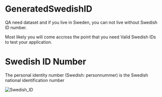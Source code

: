 # GeneratedSwedishID
QA need dataset and if you live in Sweden, you can not live without Swedish ID number.

Most likely you will come accross the point that you need Valid Swedish IDs to test your application.

# Swedish ID Number
The personal identity number (Swedish: personnummer) is the Swedish national identification number

![Swedish_ID](link-to-image)
